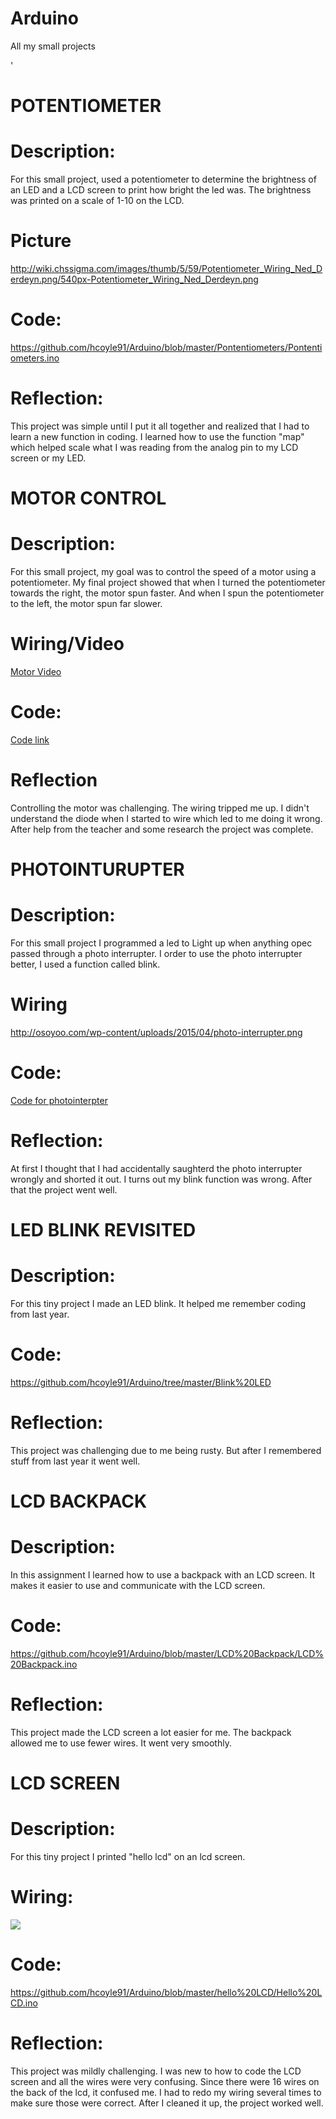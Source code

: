 # Arduino
All my small projects




'

# **POTENTIOMETER**

# **Description:**
For this small project, used a potentiometer to determine the brightness of an LED and a LCD screen to print how bright the led was. The brightness was printed on a scale of 1-10 on the LCD.

# **Picture**

http://wiki.chssigma.com/images/thumb/5/59/Potentiometer_Wiring_Ned_Derdeyn.png/540px-Potentiometer_Wiring_Ned_Derdeyn.png


# **Code:**
https://github.com/hcoyle91/Arduino/blob/master/Pontentiometers/Pontentiometers.ino

# **Reflection:**
This project was simple until I put it all together and realized that I had to learn a new function in coding. I learned how to use the function "map" which helped scale what I was reading from the analog pin to my LCD screen or my LED.

# **MOTOR CONTROL**

# **Description:**
For this small project, my goal was to control the speed of a motor using a potentiometer. My final project showed that when I turned the  potentiometer towards the right, the motor spun faster. And when I spun the potentiometer to the left, the motor spun far slower.

 # **Wiring/Video**

[Motor Video](https://www.youtube.com/watch?v=CYTWTmqcXOA)

# **Code:**

[Code link](https://github.com/hcoyle91/Arduino/blob/master/Motor%20Control/Motor%20Control.ino)

# **Reflection**

Controlling the motor was challenging. The wiring tripped me up. I didn't understand the diode when I started to wire which led to me doing it wrong. After help from the teacher and some research the project was complete. 



# **PHOTOINTURUPTER**

# **Description:**
For this small project I programmed a led to Light up when anything opec passed through a photo interrupter. I order to use the photo interrupter better, I  used a function called blink.

# **Wiring**
http://osoyoo.com/wp-content/uploads/2015/04/photo-interrupter.png

# **Code:**

[Code for photointerpter](https://github.com/hcoyle91/Arduino/blob/master/photointerupter/photointerupter.ino)

# **Reflection:**
 At first I thought that I had accidentally saughterd the photo interrupter wrongly and shorted it out. I turns out my blink function was wrong. After that the project went well.
 










# **LED BLINK REVISITED**
 
# **Description:**
For this tiny project I made an LED blink. It helped me remember coding from last year.

# **Code:**

https://github.com/hcoyle91/Arduino/tree/master/Blink%20LED


# **Reflection:**
This project was challenging due to me being rusty. But after I remembered stuff from last year it went well.









# **LCD BACKPACK**


# **Description:**

In this assignment I learned how to use a backpack with an LCD screen. It makes it easier to use and communicate with the LCD screen.

# **Code:**

https://github.com/hcoyle91/Arduino/blob/master/LCD%20Backpack/LCD%20Backpack.ino

# **Reflection:**

This project made the LCD screen a lot easier for me. The backpack allowed me to use fewer wires. It went very smoothly.









# **LCD SCREEN**


# **Description:**

For this tiny project I printed "hello lcd" on an lcd screen.

# **Wiring:**

![](https://www.arduino.cc/en/uploads/Tutorial/LCD_Base_bb_Fritz.png)

# **Code:**

https://github.com/hcoyle91/Arduino/blob/master/hello%20LCD/Hello%20LCD.ino

# **Reflection:**

This project was mildly challenging. I was new to how to code the LCD screen and all the wires were very confusing. Since there were 16 wires on the back of the lcd, it confused me. I had to redo my wiring several times to make sure those were correct. After I cleaned it up, the project worked well.







